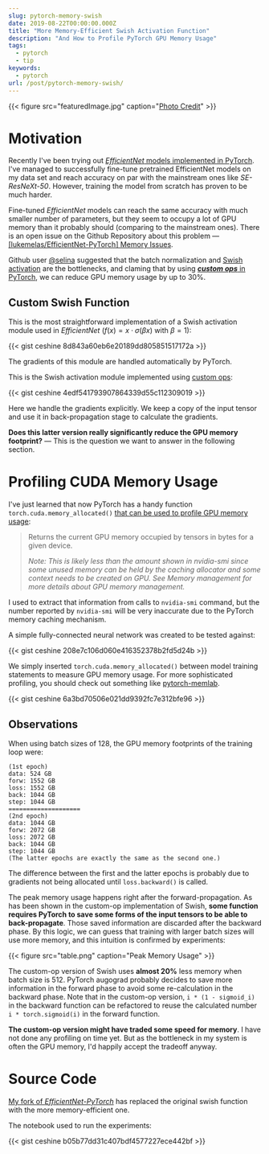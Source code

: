 ```yaml
---
slug: pytorch-memory-swish
date: 2019-08-22T00:00:00.000Z
title: "More Memory-Efficient Swish Activation Function"
description: "And How to Profile PyTorch GPU Memory Usage"
tags:
  - pytorch
  - tip
keywords:
  - pytorch
url: /post/pytorch-memory-swish/
---
```


{{< figure src="featuredImage.jpg" caption="[Photo Credit](https://pixabay.com/photos/people-friends-together-happy-4050698/)" >}}

# Motivation

Recently I've been trying out [*EfficientNet* models implemented in PyTorch](https://github.com/lukemelas/EfficientNet-PyTorch). I've managed to successfully fine-tune pretrained EfficientNet models on my data set and reach accuracy on par with the mainstream ones like *SE-ResNeXt-50*. However, training the model from scratch has proven to be much harder.

Fine-tuned *EfficientNet* models can reach the same accuracy with much smaller number of parameters, but they seem to occupy a lot of GPU memory than it probably should (comparing to the mainstream ones). There is an open issue on the Github Repository about this problem — [[lukemelas/EfficientNet-PyTorch] Memory Issues](https://github.com/lukemelas/EfficientNet-PyTorch/issues/18).

Github user [@selina](https://github.com/seilna) suggested that the batch normalization and [Swish activation](https://arxiv.org/abs/1710.05941) are the bottlenecks, and claming that by using [***custom ops*** in PyTorch](https://pytorch.org/docs/stable/notes/extending.html), we can reduce GPU memory usage by up to 30%.

## Custom Swish Function

This is the most straightforward implementation of a Swish activation module used in *EfficientNet* ($f(x) = x \cdot \sigma(\beta x)$ with $\beta = 1$):

{{< gist ceshine 8d843a60eb6e20189dd805851517172a >}}

The gradients of this module are handled automatically by PyTorch.

This is the Swish activation module implemented using [custom ops](https://pytorch.org/docs/stable/notes/extending.html):

{{< gist ceshine 4edf541793907864339d55c112309019 >}}

Here we handle the gradients explicitly. We keep a copy of the input tensor and use it in back-propagation stage to calculate the gradients.

**Does this latter version really significantly reduce the GPU memory footprint?** — This is the question we want to answer in the following section.

# Profiling CUDA Memory Usage

I've just learned that now PyTorch has a handy function `torch.cuda.memory_allocated()` [that can be used to profile GPU memory usage](https://pytorch.org/docs/stable/cuda.html#memory-management):

> Returns the current GPU memory occupied by tensors in bytes for a given device.
>
> *Note: This is likely less than the amount shown in nvidia-smi since some unused memory can be held by the caching allocator and some context needs to be created on GPU. See Memory management for more details about GPU memory management.*

I used to extract that information from calls to `nvidia-smi` command, but the number reported by `nvidia-smi` will be very inaccurate due to the PyTorch memory caching mechanism.

A simple fully-connected neural network was created to be tested against:

{{< gist ceshine 208e7c106d060e416352378b2fd5d24b >}}

We simply inserted `torch.cuda.memory_allocated()` between model training statements to measure GPU memory usage. For more sophisticated profiling, you should check out something like [pytorch-memlab](https://pypi.org/project/pytorch-memlab/).

{{< gist ceshine 6a3bd70506e021dd9392fc7e312bfe96 >}}

## Observations

When using batch sizes of 128, the GPU memory footprints of the training loop were:

```
(1st epoch)
data: 524 GB
forw: 1552 GB
loss: 1552 GB
back: 1044 GB
step: 1044 GB
====================
(2nd epoch)
data: 1044 GB
forw: 2072 GB
loss: 2072 GB
back: 1044 GB
step: 1044 GB
(The latter epochs are exactly the same as the second one.)
```

The difference between the first and the latter epochs is probably due to gradients not being allocated until `loss.backward()` is called.

The peak memory usage happens right after the forward-propagation. As has been shown in the custom-op implementation of Swish, **some function requires PyTorch to save some forms of the input tensors to be able to back-propagate**. Those saved information are discarded after the backward phase. By this logic, we can guess that training with larger batch sizes will use more memory, and this intuition is confirmed by experiments:

{{< figure src="table.png" caption="Peak Memory Usage" >}}

The custom-op version of Swish uses **almost 20%** less memory when batch size is 512. PyTorch augograd probably decides to save more information in the forward phase to avoid some re-calculation in the backward phase. Note that in the custom-op version, `i * (1 - sigmoid_i)` in the backward function can be refactored to reuse the calculated number `i * torch.sigmoid(i)` in the forward function.

**The custom-op version might have traded some speed for memory**. I have not done any profiling on time yet. But as the bottleneck in my system is often the GPU memory, I'd happily accept the tradeoff anyway.

# Source Code

[My fork of *EfficientNet-PyTorch*](https://github.com/ceshine/EfficientNet-PyTorch) has replaced the original swish function with the more memory-efficient one.

The notebook used to run the experiments:

{{< gist ceshine b05b77dd31c407bdf4577227ece442bf >}}
